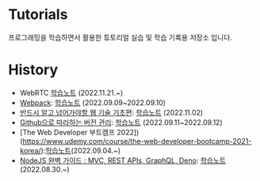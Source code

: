 # Tutorials

프로그래밍을 학습하면서 활용한 튜토리얼 실습 및 학습 기록용 저장소 입니다.

# History

- WebRTC [학습노트](video/webRTC/note.md) (2022.11.21.~)
- [Webpack](https://youtu.be/cp_MeXO2fLg): [학습노트](opentutorials/webpack/info.md) (2022.09.09~2022.09.10)
- [반드시 알고 넘어가야할 웹 기술 기초편](https://www.udemy.com/course/web-technology-fundamentals): [학습노트](udemy/webTechnologyFundamentals.md) (2022.11.02)
- [Github으로 따라하는 버전 관리](https://www.boostcourse.org/cs102/lecture/1428234): [학습노트](opentutorials/github/info.md) (2022.09.11~2022.09.12)
- [The Web Developer 부트캠프 2022])(https://www.udemy.com/course/the-web-developer-bootcamp-2021-korea/):[학습노트](udemy/TWDBC2022/info.md)(2022.09.04.~)
- [NodeJS 완벽 가이드 : MVC, REST APIs, GraphQL, Deno](https://www.udemy.com/course/nodejs-mvc-rest-apis-graphql-deno/): [학습노트](udemy/nodejs/info.md)
  (2022.08.30.~)
